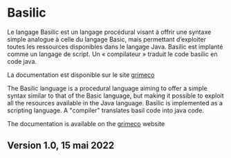 # Basilic
Le langage Basilic est un langage procédural visant à offrir une syntaxe simple analogue à celle du langage Basic, mais permettant d’exploiter toutes les ressources disponibles dans le langage Java. Basilic est implanté comme un langage de script. Un « compilateur » traduit le code basilic en code java.

La documentation est disponible sur le site [grimeco](https://grimeco.fr)

The Basilic language is a procedural language aiming to offer a simple syntax similar to that of the Basic language, but making it possible to exploit all the resources available in the Java language. Basilic is implemented as a scripting language. A "compiler" translates basil code into java code. 

The documentation is available on the [grimeco](https://grimeco.fr) website

## Version 1.0, 15 mai 2022

